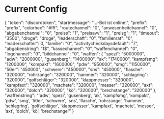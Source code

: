 # Current Config

{
  "token": "discordtoken",
  "startmessage": "...-Bot ist online!",
  "prefix": "prefix",
  "colorhex": "#fff",
  "routechannel": "0",
  "anwesenheitchannel": "0",
  "abgabenchannel": "0",
  "preiss": "1",
  "preisavv": "1",
  "preisg": "1",
  "timeout": "3500",
  "droge": "droge",
  "leaderschaft": "0",
  "familienrat": "0",
  "leaderschafter": 0,
  "familie": "0",
  "activitycheckdaysdefault": "7",
  "abgabenstring": "1$",
  "kassechannel": "0",
  "waffenchannel": "0",
  "logchannel": "0",
  "bildchannel": "0",
  "waffen": {
    "spezi": "5000000",
    "adw": "2000000",
    "gusenberg": "1400000",
    "ak": "1740000",
    "kampfsmg": "1200000",
    "kompakt": "1600000",
    "pdw": "950000",
    "smg": "1150000",
    "50er": "450000",
    "schwere": "450000",
    "sns": "450000",
    "flasche": "320000",
    "rohrzange": "320000",
    "hammer": "320000",
    "schlagring": "320000",
    "golfschläger": "320000",
    "klappmesser": "320000",
    "kampfaxt": "320000",
    "machete": "320000",
    "messer": "320000",
    "axt": "320000",
    "dolch": "320000",
    "kö": "320000",
    "brechstange": "320000"
  },
  "waffenstring": "'adw', 'spezi', 'gusenberg', 'ak', 'kampfsmg', 'kompakt', 'pdw', 'smg', '50er', 'schwere', 'sns', 'flasche', 'rohrzange', 'hammer', 'schlagring', 'golfschläger', 'klappmesser', 'kampfaxt', 'machete', 'messer', 'axt', 'dolch', 'kö', 'brechstange'"
}
